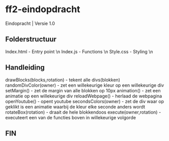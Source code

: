 # ff2-eindopdracht
Eindopracht | Versie 1.0

## Folderstructuur
Index.html - Entry point \n
Index.js - Functions \n
Style.css - Styling \n

## Handleiding
drawBlocks(blocks,rotation) - tekent alle divs(blokken)
randomDivColor(owner) - zet een willekeurige kleur op een willekeurige div
setMargin() - zet de margin van alle blokken op 10px
animation() - zet een animatie op een willekeurige div
reloadWebpage() - herlaad de webpagina
openYoutube() - opent youtube
secondsColors(owner) - zet de div waar op geklikt is een animatie waarbij de kleur elke seconde anders wordt
rotateBox(rotation) - draait de hele blokkendoos
execute(owner,rotation) - executeert een van de functies boven in willekeurige volgorde

## FIN
